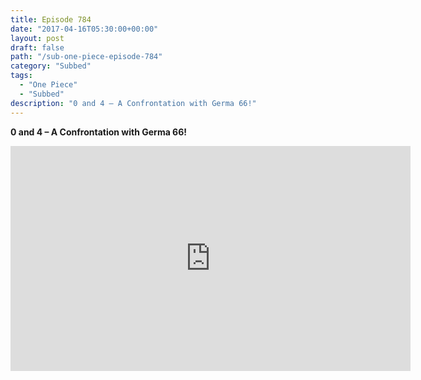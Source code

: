 ```yaml
---
title: Episode 784
date: "2017-04-16T05:30:00+00:00"
layout: post
draft: false
path: "/sub-one-piece-episode-784"
category: "Subbed"
tags:
  - "One Piece"
  - "Subbed"
description: "0 and 4 – A Confrontation with Germa 66!"
---
```


**0 and 4 – A Confrontation with Germa 66!**

<iframe width="640" height="360" src="https://www.rapidvideo.com/e/G6FRPGX053" frameborder="0" marginwidth=0 marginheight=0 scrolling=no allowfullscreen></iframe>

